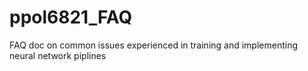 # ppol6821_FAQ
FAQ doc on common issues experienced in training and implementing neural network piplines
